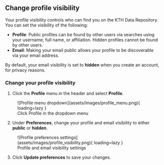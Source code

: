 ## Change profile visibility

Your profile visibility controls who can find you on the KTH Data Repository. You can set the visibility of the following:

- **Profile**: Public profiles can be found by other users via searches using your username, full name, or affiliation. Hidden profiles cannot be found by other users.
- **Email**: Making your email public allows your profile to be discoverable via your email address.

By default, your email visibility is set to **hidden** when you create an account, for privacy reasons.

### Change your profile visibility

1. Click the **Profile** menu in the header and select **Profile**.

<figure markdown="span">
![Profile menu dropdown](assets/images/profile_menu.png){ loading=lazy }
<figcaption>Click Profile in the dropdown menu</figcaption>
</figure>

2. Under **Preferences**, change your profile and email visibility to either **public** or **hidden**.

<figure markdown="span">
![Profile preferences settings](assets/images/profile_visibility.png){ loading=lazy }
<figcaption>Profile and email visibility settings</figcaption>
</figure>

3. Click **Update preferences** to save your changes.
